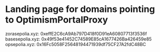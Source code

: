 # Landing page for domains pointing to OptimismPortalProxy

zorasepolia.xyz: 0xeffE2C6cA9Ab797D418f0D91eA60807713f3536f
basesepolia.xyz: 0x49f53e41452C74589E85cA1677426Ba426459e85
opsepolia.xyz: 0x16Fc5058F25648194471939df75CF27A2fdC48BC